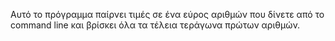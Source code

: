 Αυτό το πρόγραμμα παίρνει τιμές σε ένα εύρος αριθμών που δίνετε από το command line και βρίσκει όλα τα τέλεια τεράγωνα πρώτων αριθμών. 
